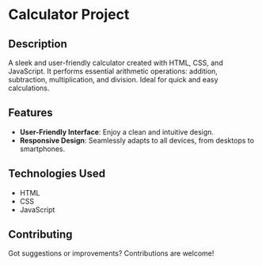 # Calculator Project

## Description

A sleek and user-friendly calculator created with HTML, CSS, and JavaScript. It performs essential arithmetic operations: addition, subtraction, multiplication, and division. Ideal for quick and easy calculations.

## Features

- **User-Friendly Interface**: Enjoy a clean and intuitive design.
- **Responsive Design**: Seamlessly adapts to all devices, from desktops to smartphones.

## Technologies Used

- HTML
- CSS
- JavaScript

## Contributing

Got suggestions or improvements? Contributions are welcome!

